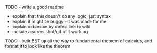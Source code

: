 TODO - write a good readme
  - explain that this doesn't do any logic, just syntax
  - explain it might be buggy - it was made for me
  - explain extension by defns, link to wiki
  - include a screenshot/gif of it working

TODO - built BST up all the way to fundamental theorem of calculus, and format it to look like the theorem
